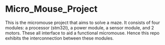 # Micro_Mouse_Project
This is the micromouse project that aims to solve a maze. It consists of four modules: a processor (stm32l), a power module, a sensor module, and 2 motors. These all interface to aid a functional micromouse. Hence this repo exhibits the interconnection between these modules. 
